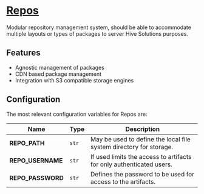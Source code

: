 # [Repos](http://repos.hive.pt)

Modular repository management system, should be able to accommodate multiple layouts
or types of packages to server Hive Solutions purposes.

## Features

* Agnostic management of packages
* CDN based package management
* Integration with S3 compatible storage engines

## Configuration

The most relevant configuration variables for Repos are:

| Name              | Type  | Description                                                          |
| ----------------- | ----- | -------------------------------------------------------------------- |
| **REPO_PATH**     | `str` | May be used to define the local file system directory for storage.   |
| **REPO_USERNAME** | `str` | If used limits the access to artifacts for only authenticated users. |
| **REPO_PASSWORD** | `str` | Defines the password to be used for access to the artifacts.         |
